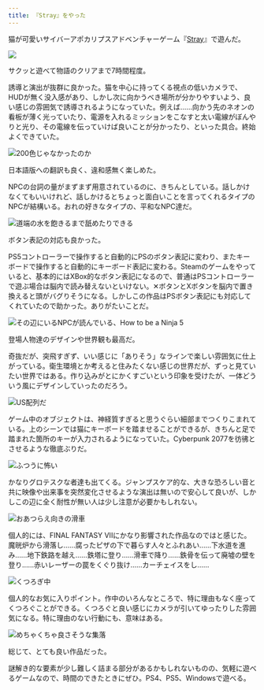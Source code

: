 ```yaml
---
title: 『Stray』をやった
---
```

猫が可愛いサイバーアポカリプスアドベンチャーゲーム『[Stray](https://store.steampowered.com/app/1332010/Stray/?l=japanese)』で遊んだ。

![](https://lh5.googleusercontent.com/RAjrzycwRaahnrLBP3poSz8U1-yPzlFGQxe2-zIcZpzZTfgHiQwsKxBTBkfKqkN1Copr1rvS87hRfxRJN4RR6UeVq8U6JD7Tny2VPOrYeRm1W-qI4xKZqlY0tRpLcKXwsuQPYVnrNasez7WThAiJpj-LqMwHgtW_rrZLssyyQboNNUsVClR6FIiSP1euZg)

サクッと遊べて物語のクリアまで7時間程度。

誘導と演出が抜群に良かった。猫を中心に持ってくる視点の低いカメラで、HUDが無く没入感があり、しかし次に向かうべき場所が分かりやすいよう、良い感じの雰囲気で誘導されるようになっていた。例えば……向かう先のネオンの看板が薄く光っていたり、電源を入れるミッションをこなすと太い電線がぼんやりと光り、その電線を伝っていけば良いことが分かったり、といった具合。終始よくできていた。

![](https://lh3.googleusercontent.com/4YzYnXrz6Yaq7UFRc4Muo-5wY6M9FwUbhi0eqiz_rzXde-RdeRXyti-VMYb2QUjJEQlWow3YN8x44t_anWaq9_ET4wQPmIJOYhyPOMQRYMn1v6p4YZ80TfjWnYE3-Nic7aXazIp0wBucu_y-gj9K-eF9YJPo-EOxJ-vi0Lj9IfECKCqnkr_zH89fTSZg9w "200色じゃなかったのか")

日本語版への翻訳も良く、違和感無く楽しめた。

NPCの台詞の量がまずまず用意されているのに、きちんとしている。話しかけなくてもいいけれど、話しかけるとちょっと面白いことを言ってくれるタイプのNPCが結構いる。おれの好きなタイプの、平和なNPC達だ。

![](https://lh3.googleusercontent.com/VJs-5_rx9SQCtPVqF-cQ1G3xkrCaVjoWyrP4cxhDxuqQGYBrrOFWhIGL46jcROUJtTxp28l8yeSuCQeXcGsVNZoHMs21NR1_wYF_xwlY3CnrSR4Fud-7hNy8y2aQTrBNSc_-FbIkrJLjoY5FU41X5ZVIZMVPD8nYW01NGZwAmrOkBDns39DfFEAC17ni6A "道端の水を飽きるまで舐めたりできる")

ボタン表記の対応も良かった。

PS5コントローラーで操作すると自動的にPSのボタン表記に変わり、またキーボードで操作すると自動的にキーボード表記に変わる。Steamのゲームをやっていると、基本的にはXBox的なボタン表記になるので、普通はPSコントローラーで遊ぶ場合は脳内で読み替えないといけない。✕ボタンとXボタンを脳内で置き換えると頭がバグりそうになる。しかしこの作品はPSボタン表記にも対応してくれていたので助かった。ありがたいことだ。

![](https://lh5.googleusercontent.com/93J6nhAAuToaitRf0nmyFcvySGwrySS1qTr4JzxzbULCygo6Rww_QzWxJHGmOdUZwJTAydyhkB1K9BKg2DDEozlbgklUUKGNHL6l8kdR9fzsjdBGzIxay3be6iefImf5-EK-J8ChQHDxmk98rTkTw9Z3AmRb_XAxu-QkHgY_rWrhX97_WjIwE4_UZ8bNdg "その辺にいるNPCが読んでいる、How to be a Ninja 5")

登場人物達のデザインや世界観も最高だ。

奇抜だが、突飛すぎず、いい感じに「ありそう」なラインで楽しい雰囲気に仕上がっている。衛生環境とか考えると住みたくない感じの世界だが、ずっと見ていたい世界ではある。作り込みがとにかくすごいという印象を受けたが、一体どういう風にデザインしていったのだろう。

![](https://lh3.googleusercontent.com/9xwUr6zCBGnafoipiQo8sDnztXplxwa5MSxAcVeSOcNVUEs1sJNChuxNrFB5u-XktR1v_vim1yxaD44sGGbThbdZO7NicCwFNgwWXG8uhyIXDmw2anYJXDczm2CmFPIJ5F014uHFKypP4yG1jSCSzZFSqXcmpqW8BOF8LpY3zXShnl-_ULEmIYZ737_PIw "US配列だ")

ゲーム中のオブジェクトは、神経質すぎると思うぐらい細部までつくりこまれている。上のシーンでは猫にキーボードを踏ませることができるが、きちんと足で踏まれた箇所のキーが入力されるようになっていた。Cyberpunk 2077を彷彿とさせるような徹底ぶりだ。

![](https://lh6.googleusercontent.com/_2apIQG1o9P1S14ALlvvhTBnILWr7jyAgOvwWUuwGvunaG6ZW2IyP09qRM5aS0JMleXVRdV9XaPAmxPervFNIteC39D-O3YyqPHqXd03PzeInaOS6Y8_4XdIVHZXJr2dX1uDRFBKsIpGqPNe8AG0wANzMvBpHQkFk8UzMI_QxZEE7qOxYfYzW_BgZhSCpg "ふつうに怖い")

かなりグロテスクな者達も出てくる。ジャンプスケア的な、大きな恐ろしい音と共に映像や出来事を突然変化させるような演出は無いので安心して良いが、しかしこの辺に全く耐性が無い人は少し注意が必要かもしれない。

![](https://lh4.googleusercontent.com/d6uLIQ7npu27b9CcSa2rivO5tK5LR_-0ILv4kO0jQg8hpM3ySzoeXYu635fJTSJ8t-Q7VWAGz0UeCzkRd_iv1abufnwbJuy3MrD35Z5xmckSyMuC62-mllDe3DU-Cbr-4MPaRtKfIxV_tJAEQ2yvOmkp7JU0kncS9Bwp5YgSyNB3FnAqayaCLz9CYm5YDg "おあつらえ向きの滑車")

個人的には、FINAL FANTASY VIIにかなり影響された作品なのではと感じた。魔晄炉から滑落し……腐ったピザの下で暮らす人々とふれあい……下水道を進み……地下鉄路を越え……鉄塔に登り……滑車で降り……鉄骨を伝って廃墟の壁を登り……赤いレーザーの罠をくぐり抜け……カーチェイスをし……

![](https://lh6.googleusercontent.com/PDTjHeoCKbiN69Na_CO1ERYQBWhfQD-kLEeefXBI6nJRD27FDPI73P95gYUYBUBFvUnczZssQipqujrcyyB4hqz47MwT_7hYWN8cIM1eN5pOCPsyT2oL5U9g0H_xqxyeNngQC7SifUwxrOzi3bcZvKPNDfUdOy_eq2wobhutDa854sHEPdGQ6DZA1Z8V5w "くつろぎ中")

個人的なお気に入りポイント。作中のいろんなところで、特に理由もなく座ってくつろぐことができる。くつろぐと良い感じにカメラが引いてゆったりした雰囲気になる。特に理由のない行動にも、意味はある。

![](https://lh5.googleusercontent.com/Kg9DKb6WJ-9TWBTsOczsKIgZaQdqXntD2lHxx07oXJWqhIVlO9wPLM5iiKJMZYos39u6fbi2qqWKUTKhDtcZiFOb4jjeYxAlxDu47HfzPGnsR0nqkwHKUZMCbYypagGlXmicd8Qt9OO22gnPiGxN09-dEu57KAG9i4hrGnx3IVoBEqdntO9ybett0Jpjrw "めちゃくちゃ良さそうな集落")

総じて、とても良い作品だった。

謎解き的な要素が少し難しく詰まる部分があるかもしれないものの、気軽に遊べるゲームなので、時間のできたときにぜひ。PS4、PS5、Windowsで遊べる。
